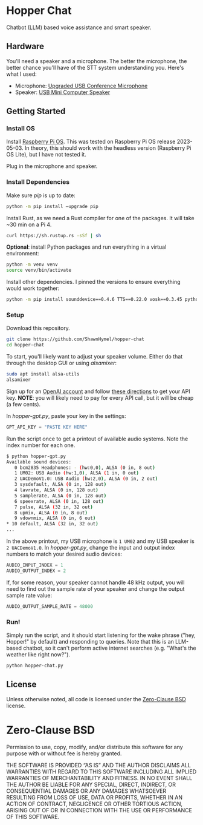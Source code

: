 # Hopper Chat

Chatbot (LLM) based voice assistance and smart speaker.

## Hardware

You'll need a speaker and a microphone. The better the microphone, the better chance you'll have of the STT system understanding you. Here's what I used:

 * Microphone: [Upgraded USB Conference Microphone](https://www.amazon.com/gp/product/B08GPPQH9B/)
 * Speaker: [USB Mini Computer Speaker](https://www.amazon.com/gp/product/B075M7FHM1)

## Getting Started

### Install OS

Install [Raspberry Pi OS](https://www.raspberrypi.com/software/). This was tested on Raspberry Pi OS release 2023-05-03. In theory, this should work with the headless version (Raspberry Pi OS Lite), but I have not tested it.

Plug in the microphone and speaker.

### Install Dependencies

Make sure *pip* is up to date:

```sh
python -m pip install –upgrade pip
```

Install Rust, as we need a Rust compiler for one of the packages. It will take ~30 min on a Pi 4.

```sh
curl https://sh.rustup.rs -sSf | sh
```

**Optional**: install Python packages and run everything in a virtual environment:

```sh
python -m venv venv
source venv/bin/activate
```

Install other dependencies. I pinned the versions to ensure everything would work together:

```sh
python -m pip install sounddevice==0.4.6 TTS==0.22.0 vosk==0.3.45 python-dotenv==1.0.1 openai==1.23.2 resampy==0.4.3
```

### Setup

Download this repository.

```sh
git clone https://github.com/ShawnHymel/hopper-chat
cd hopper-chat
```

To start, you'll likely want to adjust your speaker volume. Either do that through the desktop GUI or using *alsamixer*:

```sh
sudo apt install alsa-utils
alsamixer
```

Sign up for an [OpenAI account](https://openai.com/) and follow [these directions](https://help.socialintents.com/article/188-how-to-find-your-openai-api-key-for-chatgpt) to get your API key. **NOTE**: you will likely need to pay for every API call, but it will be cheap (a few cents).

In *hopper-gpt.py*, paste your key in the settings:

```python
GPT_API_KEY = "PASTE KEY HERE"
```

Run the script once to get a printout of available audio systems. Note the index number for each one.

```sh
$ python hopper-gpt.py 
Available sound devices:
   0 bcm2835 Headphones: - (hw:0,0), ALSA (0 in, 8 out)
   1 UM02: USB Audio (hw:1,0), ALSA (1 in, 0 out)
   2 UACDemoV1.0: USB Audio (hw:2,0), ALSA (0 in, 2 out)
   3 sysdefault, ALSA (0 in, 128 out)
   4 lavrate, ALSA (0 in, 128 out)
   5 samplerate, ALSA (0 in, 128 out)
   6 speexrate, ALSA (0 in, 128 out)
   7 pulse, ALSA (32 in, 32 out)
   8 upmix, ALSA (0 in, 8 out)
   9 vdownmix, ALSA (0 in, 6 out)
* 10 default, ALSA (32 in, 32 out)
...
```

In the above printout, my USB microphone is `1 UM02` and my USB speaker is `2 UACDemoV1.0`. In *hopper-gpt.py*, change the input and output index numbers to match your desired audio devices:

```python
AUDIO_INPUT_INDEX = 1
AUDIO_OUTPUT_INDEX = 2
```

If, for some reason, your speaker cannot handle 48 kHz output, you will need to find out the sample rate of your speaker and change the output sample rate value:

```python
AUDIO_OUTPUT_SAMPLE_RATE = 48000
```

### Run!

Simply run the script, and it should start listening for the wake phrase ("hey, Hopper!" by default) and responding to queries. Note that this is an LLM-based chatbot, so it can't perform active internet searches (e.g. "What's the weather like right now?").

```sh
python hopper-chat.py
```

## License

Unless otherwise noted, all code is licensed under the [Zero-Clause BSD](https://opensource.org/license/0bsd) license.

Zero-Clause BSD
=============

Permission to use, copy, modify, and/or distribute this software for
any purpose with or without fee is hereby granted.

THE SOFTWARE IS PROVIDED “AS IS” AND THE AUTHOR DISCLAIMS ALL
WARRANTIES WITH REGARD TO THIS SOFTWARE INCLUDING ALL IMPLIED WARRANTIES
OF MERCHANTABILITY AND FITNESS. IN NO EVENT SHALL THE AUTHOR BE LIABLE
FOR ANY SPECIAL, DIRECT, INDIRECT, OR CONSEQUENTIAL DAMAGES OR ANY
DAMAGES WHATSOEVER RESULTING FROM LOSS OF USE, DATA OR PROFITS, WHETHER IN
AN ACTION OF CONTRACT, NEGLIGENCE OR OTHER TORTIOUS ACTION, ARISING OUT
OF OR IN CONNECTION WITH THE USE OR PERFORMANCE OF THIS SOFTWARE.

